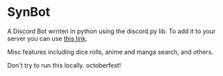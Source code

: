 # SynBot
A Discord Bot wrriten in python using the discord.py lib.
To add it to your server you can use [this link](https://discordapp.com/oauth2/authorize/?permissions=64&scope=bot&client_id=236176083861372928).

Misc features including dice rolls, anime and manga search, and others.

Don't try to run this locally.
octoberfest!
